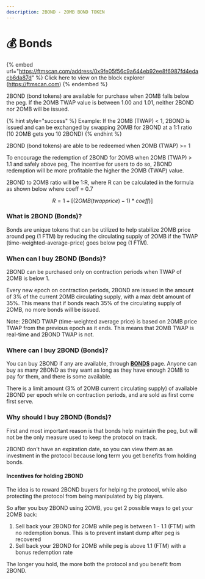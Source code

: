 ```yaml
---
description: 2BOND - 2OMB BOND TOKEN
---
```


# 💰 Bonds

{% embed url="https://ftmscan.com/address/0x9fe05f56c9a644eb92ee8f6987fd4edacb6da87d" %}
Click here to view on the block explorer (https://ftmscan.com)
{% endembed %}

2BOND (bond tokens) are available for purchase when 2OMB falls below the peg. If the 2OMB TWAP value is between 1.00 and 1.01, neither 2BOND nor 2OMB will be issued.

{% hint style="success" %}
Example: If the 2OMB (TWAP) < 1, 2BOND is issued and can be exchanged by swapping 2OMB for 2BOND at a 1:1 ratio (10 2OMB gets you 10 2BOND)
{% endhint %}

2BOND (bond tokens) are able to be redeemed when 2OMB (TWAP) >= 1&#x20;

To encourage the redemption of 2BOND for 2OMB when 2OMB (TWAP) > 1.1 and safely above peg, The incentive for users to do so, 2BOND redemption will be more profitable the higher the 2OMB (TWAP) value.&#x20;

2BOND to 2OMB ratio will be 1:R, where R can be calculated in the formula as shown below where coeff = 0.7

$$
R = 1 + [(2OMB(twapprice)-1)*coeff)]
$$

### What is 2BOND (Bonds)?

Bonds are unique tokens that can be utilized to help stabilize 2OMB price around peg (1 FTM) by reducing the circulating supply of 2OMB if the TWAP (time-weighted-average-price) goes below peg (1 FTM).

### When can I buy 2BOND (Bonds)?

2BOND can be purchased only on contraction periods when TWAP of 2OMB is below 1.

Every new epoch on contraction periods, 2BOND are issued in the amount of 3% of the current 2OMB circulating supply, with a max debt amount of 35%. This means that if bonds reach 35% of the circulating supply of 2OMB, no more bonds will be issued.

Note: 2BOND TWAP (time-weighted average price) is based on 2OMB price TWAP from the previous epoch as it ends.  This means that 2OMB TWAP is real-time and 2BOND TWAP is not.

### Where can I buy 2BOND (Bonds)?

You can buy 2BOND if any are available, through [**BONDS**](https://2omb.finance/bonds) page. Anyone can buy as many 2BOND as they want as long as they have enough 2OMB to pay for them, and there is some available.

There is a limit amount (3% of 2OMB current circulating supply) of available 2BOND per epoch while on contraction periods, and are sold as first come first serve.

### Why should I buy 2BOND (Bonds)?

First and most important reason is that bonds help maintain the peg, but will not be the only measure used to keep the protocol on track.

2BOND don't have an expiration date, so you can view them as an investment in the protocol because long term you get benefits from holding bonds.

#### Incentives for holding 2BOND&#x20;

The idea is to reward 2BOND buyers for helping the protocol, while also protecting the protocol from being manipulated by big players.

So after you buy 2BOND using 2OMB, you get 2 possible ways to get your 2OMB back:

1. Sell back your 2BOND for 2OMB while peg is between 1 - 1.1 (FTM) with no redemption bonus. This is to prevent instant dump after peg is recovered
2. Sell back your 2BOND for 2OMB while peg is above 1.1 (FTM) with a bonus redemption rate

The longer you hold, the more both the protocol and you benefit from 2BOND.

